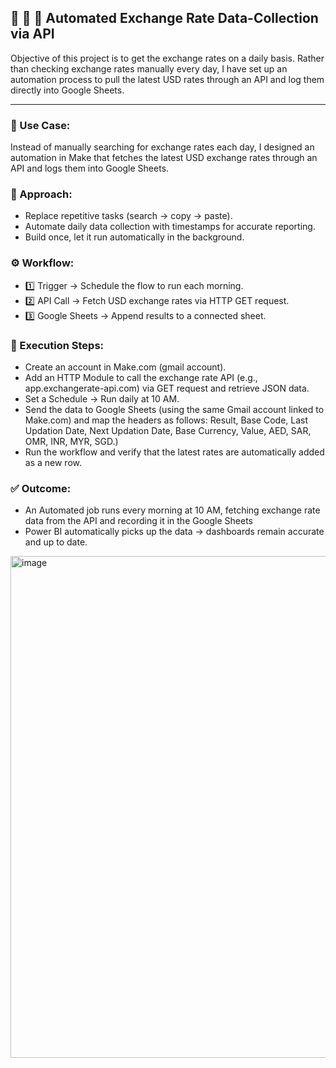 ## 🤖 💱 🔗 Automated Exchange Rate Data-Collection via API
  Objective of this project is to get the exchange rates on a daily basis. Rather than checking exchange rates manually every day, I have set up an automation process to pull the latest USD rates through an API and log them directly into Google Sheets.

---
### 🎯 Use Case:
  Instead of manually searching for exchange rates each day, I designed an automation in Make that fetches the latest USD exchange rates through an API and logs them into Google Sheets.

### 🔑 Approach:
- Replace repetitive tasks (search → copy → paste).
- Automate daily data collection with timestamps for accurate reporting.
- Build once, let it run automatically in the background.

### ⚙️ Workflow:
- 1️⃣ Trigger → Schedule the flow to run each morning.
- 2️⃣ API Call → Fetch USD exchange rates via HTTP GET request.
- 3️⃣ Google Sheets → Append results to a connected sheet.

### 📝 Execution Steps:
-  Create an account in  Make.com  (gmail account).
-  Add an HTTP Module to call the exchange rate API (e.g., app.exchangerate-api.com) via GET request and retrieve JSON data.
-  Set a Schedule → Run daily at 10 AM.
-  Send the data to Google Sheets (using the same Gmail account linked to Make.com) and map the headers as follows: Result, Base Code, Last Updation Date,
   Next Updation Date, Base Currency, Value, AED, SAR, OMR, INR, MYR, SGD.)
- Run the workflow and verify that the latest rates are automatically added as a new row.
  
### ✅ Outcome: 
- An Automated job runs every morning at 10 AM, fetching exchange rate data from the API and recording it in the Google Sheets
- Power BI automatically picks up the data → dashboards remain accurate and up to date.

<img width="1797" height="803" alt="image" src="https://github.com/user-attachments/assets/703d5cd5-9084-4368-b41f-9841889aee88" />

